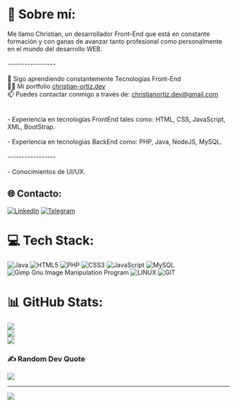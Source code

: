 # 💫 Sobre mí:
Me llamo Christian, un desarrollador Front-End que está en constante formación y con ganas de avanzar tanto profesional como personalmente en el mundo del desarrollo WEB. <br><br>-----------------<br><br>🌱 Sigo aprendiendo constantemente Tecnologías Front-End<br>👨‍💻 Mi portfolio <a href="christian-ortiz.dev">christian-ortiz.dev</a><br>📫 Puedes contactar conmigo a través de: christianortiz.dev@gmail.com<br><br><br>- Experiencia en tecnologías FrontEnd tales como: HTML, CSS, JavaScript, XML, BootStrap.<br><br>- Experiencia en tecnologías BackEnd como: PHP, Java, NodeJS, MySQL.<br><br>-----------------<br><br>- Conocimientos de UI/UX.


## 🌐 Contacto:
[![LinkedIn](https://img.shields.io/badge/LinkedIn-%230077B5.svg?logo=linkedin&logoColor=white)](https://linkedin.com/in/christianortizdev) 
[![Telegram](https://img.shields.io/badge/Telegram-%230077B5.svg?logo=Telegram&logoColor=white)](https://telegram.me/christianortiz_dev) 

# 💻 Tech Stack:
![Java](https://img.shields.io/badge/java-%23ED8B00.svg?style=for-the-badge&logo=java&logoColor=white) ![HTML5](https://img.shields.io/badge/html5-%23E34F26.svg?style=for-the-badge&logo=html5&logoColor=white) ![PHP](https://img.shields.io/badge/php-%23777BB4.svg?style=for-the-badge&logo=php&logoColor=white) ![CSS3](https://img.shields.io/badge/css3-%231572B6.svg?style=for-the-badge&logo=css3&logoColor=white) ![JavaScript](https://img.shields.io/badge/javascript-%23323330.svg?style=for-the-badge&logo=javascript&logoColor=%23F7DF1E) ![MySQL](https://img.shields.io/badge/mysql-%2300f.svg?style=for-the-badge&logo=mysql&logoColor=white) ![Gimp Gnu Image Manipulation Program](https://img.shields.io/badge/Gimp-657D8B?style=for-the-badge&logo=gimp&logoColor=FFFFFF) ![LINUX](https://img.shields.io/badge/Linux-FCC624?style=for-the-badge&logo=linux&logoColor=black) ![GIT](https://img.shields.io/badge/GIT-F1502F?style=for-the-badge&logo=git&logoColor=white)
# 📊 GitHub Stats:
![](https://github-readme-stats.vercel.app/api?username=christianortiz-dev&theme=radical&hide_border=true&include_all_commits=false&count_private=false)<br/>
![](https://github-readme-streak-stats.herokuapp.com/?user=christianortiz-dev&theme=radical&hide_border=true)<br/>
![](https://github-readme-stats.vercel.app/api/top-langs/?username=christianortiz-dev&theme=radical&hide_border=true&include_all_commits=false&count_private=false&layout=compact)

### ✍️ Random Dev Quote
![](https://quotes-github-readme.vercel.app/api?type=horizontal&theme=radical)

---
[![](https://visitcount.itsvg.in/api?id=christianortiz-dev&icon=5&color=6)](https://visitcount.itsvg.in)

<!-- Proudly created with GPRM ( https://gprm.itsvg.in ) -->
